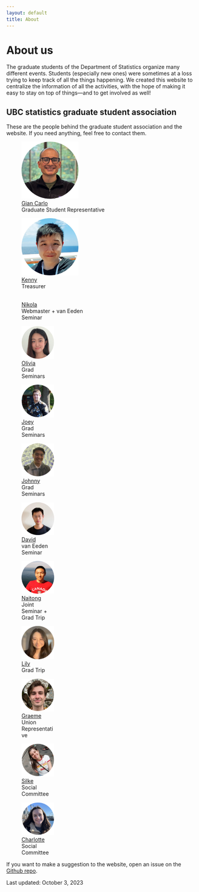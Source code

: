 ```yaml
---
layout: default
title: About
---
```


# About us

The graduate students of the Department of Statistics organize many different
events. Students (especially new ones) were sometimes at a loss trying to keep
track of all the things happening. We created this website to centralize
the information of all the activities, with the hope of making it easy
to stay on top of things&mdash;and to get involved as well!



## UBC statistics graduate student association

These are the people behind the graduate student association and the website.
If you need anything, feel free to contact them.




<div id="images">
<figure>
	<a href="https://www.stat.ubc.ca/users/gian-carlo-di-luvi"><img src="img/giancarlo.jpg" width="150" alt=""></a>
	<figcaption><a href="https://www.stat.ubc.ca/users/gian-carlo-di-luvi">Gian Carlo</a></figcaption>
	<figcaption>Graduate Student Representative</figcaption>
</figure>
</div>




<div id="images">
	<div style="width:50%">
		<figure>
			<a href="https://www.stat.ubc.ca/users/kenny-chiu"><img src="img/kenny.jpg" width="150" alt=""></a>
			<figcaption><a href="https://www.stat.ubc.ca/users/kenny-chiu">Kenny</a></figcaption>
			<figcaption>Treasurer</figcaption>
		</figure>
	</div>
	<div style="width:50%">
		<figure>
			<a href="https://www.stat.ubc.ca/users/nikola-surjanovic"><img src="img/nikola.jpg" width="150" alt=""></a>
			<figcaption><a href="https://www.stat.ubc.ca/users/nikola-surjanovic">Nikola</a></figcaption>
			<figcaption>Webmaster + van Eeden Seminar</figcaption>
		</figure>
	</div>
</div>

<div id="images">
	<div style="width:33%">
		<figure>
			<a href="https://www.stat.ubc.ca/users/jiapingolivia-liu"><img src="img/olivia.png" width="150" alt=""></a>
			<figcaption><a href="https://www.stat.ubc.ca/users/jiapingolivia-liu">Olivia</a></figcaption>
			<figcaption>Grad Seminars</figcaption>
		</figure>
	</div>
	<div style="width:33%">
		<figure>
			<a href="https://www.stat.ubc.ca/users/joey-hotz"><img src="img/joey.png" width="150" alt=""></a>
			<figcaption><a href="https://www.stat.ubc.ca/users/joey-hotz">Joey</a></figcaption>
			<figcaption>Grad Seminars</figcaption>
		</figure>
	</div>
	<div style="width:33%">
		<figure>
			<a href="https://www.stat.ubc.ca/users/quanhan-johnny-xi"><img src="img/johnny.png" width="150" alt=""></a>
			<figcaption><a href="https://www.stat.ubc.ca/users/quanhan-johnny-xi">Johnny</a></figcaption>
			<figcaption>Grad Seminars</figcaption>
		</figure>
	</div>
</div>

<div id="images">
	<div style="width:33%">
		<figure>
			<a href="https://www.stat.ubc.ca/users/zuheng-david-xu"><img src="img/david.png" width="150" alt=""></a>
			<figcaption><a href="https://www.stat.ubc.ca/users/zuheng-david-xu">David</a></figcaption>
			<figcaption>van Eeden Seminar</figcaption>
		</figure>
	</div>
	<div style="width:33%">
		<figure>
			<a href="https://www.stat.ubc.ca/users/naitong-chen"><img src="img/naitong.png" width="150" alt=""></a>
			<figcaption><a href="https://www.stat.ubc.ca/users/naitong-chen">Naitong</a></figcaption>
			<figcaption>Joint Seminar + Grad Trip</figcaption>
		</figure>
	</div>
	<div style="width:33%">
		<figure>
			<a href="https://www.stat.ubc.ca/users/yuan-xia"><img src="img/lily.png" width="150" alt=""></a>
			<figcaption><a href="https://www.stat.ubc.ca/users/yuan-xia">Lily</a></figcaption>
			<figcaption>Grad Trip</figcaption>
		</figure>
	</div>
</div>

<div id="images">
	<div style="width:33%">
		<figure>
			<a href="https://www.stat.ubc.ca/users/graeme-kempf"><img src="img/graeme.png" width="150" alt=""></a>
			<figcaption><a href="https://www.stat.ubc.ca/users/graeme-kempf">Graeme</a></figcaption>
			<figcaption>Union Representative</figcaption>
		</figure>
	</div>
	<div style="width:33%">
		<figure>
			<a href="https://www.stat.ubc.ca/users/silke-sophia-rice"><img src="img/silke.png" width="150" alt=""></a>
			<figcaption><a href="https://www.stat.ubc.ca/users/silke-sophia-rice">Silke</a></figcaption>
			<figcaption>Social Committee</figcaption>
		</figure>
	</div>
	<div style="width:33%">
		<figure>
			<a href="https://www.stat.ubc.ca/users/charlotte-edgar"><img src="img/charlotte.png" width="150" alt=""></a>
			<figcaption><a href="https://www.stat.ubc.ca/users/charlotte-edgar">Charlotte</a></figcaption>
			<figcaption>Social Committee</figcaption>
		</figure>
	</div>
</div>

If you want to make a suggestion to the website, open an issue on the [Github repo](https://github.com/ubc-stat-grad/ubc-stat-grad.github.io).


Last updated: October 3, 2023
